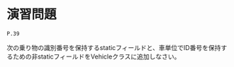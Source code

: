 
演習問題
========

`P.39`

次の乗り物の識別番号を保持するstaticフィールドと、車単位でID番号を保持するための非staticフィールドをVehicleクラスに追加しなさい。

